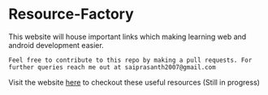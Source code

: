 # Resource-Factory
This website will house important links which making learning web and android development easier.

  `Feel free to contribute to this repo by making a pull requests. For further queries reach me out at saiprasanth2007@gmail.com`  
  
Visit the website [here](https://sai3010.github.io/Resource-Factory) to checkout these useful resources (Still in progress) 
